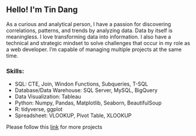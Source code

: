 ## Hello! I'm Tin Dang

As a curious and analytical person, I have a passion for discovering correlations, patterns, and trends by analyzing data. Data by itself is meaningless. I love transforming data into information. I also have a technical and strategic mindset to solve challenges that occur in my role as a web developer. I’m capable of managing multiple projects at the same time. 

### Skills:
* SQL: CTE, Join, Windon Functions, Subqueries, T-SQL
* Database/Data Warehouse: SQL Server, MySQL, BigQuery
* Data Visualization: Tableau
* Python: Numpy, Pandas, Matplotlib, Seaborn, BeautifulSoup
* R: tidyverse, ggplot
* Spreadsheet: VLOOKUP, Pivot Table, XLOOKUP

Please follow this [link](https://github.com/tindang17?tab=repositories) for more projects
